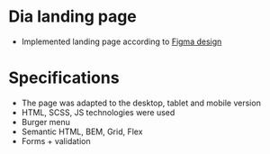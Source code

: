 # Dia landing page
- Implemented landing page according to [Figma design](https://www.figma.com/file/HL3XGt5ZatvJoYBhOaWY5x/museum-prototype?node-id=323%3A1957)

# Specifications
- The page was adapted to the desktop, tablet and mobile version
- HTML, SCSS, JS technologies were used
- Burger menu
- Semantic HTML, BEM, Grid, Flex
- Forms + validation
